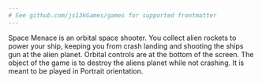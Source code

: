 ```yaml
---
# See github.com/js13kGames/games for supported frontmatter
---
```

Space Menace is an orbital space shooter. You collect alien rockets to power your ship, keeping you from crash landing and shooting the ships gun at the alien planet.  Orbital controls are at the bottom of the screen.  The object of the game is to destroy the aliens planet while not crashing.  It is meant to be played in Portrait orientation.